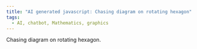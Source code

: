 ```yaml
---
title: "AI generated javascript: Chasing diagram on rotating hexagon"
tags:
  - AI, chatbot, Mathematics, graphics
---
```


Chasing diagram on rotating hexagon.

<canvas id="pentagonCanvas" width="500" height="500"></canvas>
<script> 
const canvas = document.getElementById('pentagonCanvas');
const ctx = canvas.getContext('2d');

// Define the gradient color palette from blue to yellow
const colorPalette = [
    '#0000FF', '#1A33FF', '#3366FF', '#4D99FF', '#66CCFF', '#80FFFF', '#99FFCC', '#B3FF99',
    '#CCFF66', '#E6FF33', '#FFFF00', '#FFCC00', '#FF9933', '#FF6600', '#FF3300', '#FFFF33'
];

let colorIndex = 0; // Start with the first color

// Function to draw a pentagon and return its edges
function drawPentagon(points, color) {
    let edges = [];
    ctx.strokeStyle = color;
    ctx.beginPath();
    for (let i = 0; i < points.length; i++) {
        const startPoint = points[i];
        const endPoint = points[(i + 1) % points.length]; // Connect the last point to the first
        ctx.moveTo(startPoint.x, startPoint.y);
        ctx.lineTo(endPoint.x, endPoint.y);
        edges.push([startPoint, endPoint]);
    }
    ctx.stroke();
    return edges;
}

// Function to calculate the next pentagon's points
function getNextPentagonPoints(previousEdges) {
    let newPoints = [];

    // For each edge, calculate a point 1/10th along the line
    for (let i = 0; i < previousEdges.length; i++) {
        const startPoint = previousEdges[i][0];
        const endPoint = previousEdges[i][1];

        // Calculate 1/10th point along the line
        const newPoint = {
            x: startPoint.x + (endPoint.x - startPoint.x) * 0.1,
            y: startPoint.y + (endPoint.y - startPoint.y) * 0.1
        };
        newPoints.push(newPoint);
    }

    return newPoints;
}

// Function to create the pentagons iteratively with shifting colors
function createPentagons(initialPoints, iterations) {
    let currentPoints = initialPoints;
    for (let i = 0; i < iterations; i++) {
        const color = colorPalette[(colorIndex + i) % colorPalette.length]; // Shift color by index
        const edges = drawPentagon(currentPoints, color);
        currentPoints = getNextPentagonPoints(edges); // Calculate the next pentagon's points
    }
}

// Initial points for the first pentagon
const centerX = canvas.width / 2;
const centerY = canvas.height / 2;
const radius = 150;

// Generate points for the initial pentagon
const initialPentagon = [];
for (let i = 0; i < 6; i++) {
    const angle = (2 * Math.PI / 6) * i - Math.PI / 2; // Starting from the top
    initialPentagon.push({
        x: centerX + radius * Math.cos(angle),
        y: centerY + radius * Math.sin(angle)
    });
}

// Function to animate the pentagons
function animatePentagons() {
    ctx.clearRect(0, 0, canvas.width, canvas.height); // Clear canvas before each frame
    createPentagons(initialPentagon, 40);
    colorIndex = (colorIndex + 1) % colorPalette.length; // Shift color index
    setTimeout(animatePentagons, 50); // Request next frame
}

// Start the animation
animatePentagons();
</script>
